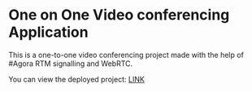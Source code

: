 # One on One Video conferencing Application

This is a one-to-one video conferencing project made with the help of #Agora RTM signalling and WebRTC.

You can view the deployed project: [LINK](https://main.d1sn8aeu8r1we0.amplifyapp.com/)
